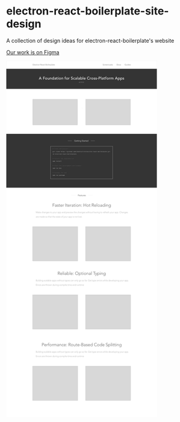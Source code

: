 electron-react-boilerplate-site-design
==========================================

A collection of design ideas for electron-react-boilerplate's website

[Our work is on Figma](https://www.figma.com/file/OuDAi0y3RTCWqcBbYGbqJcJl/electron-react-boilerplate-site-design?node-id=0%3A1)

<img src="./screenshots/home-v1.jpg" width="400px">
